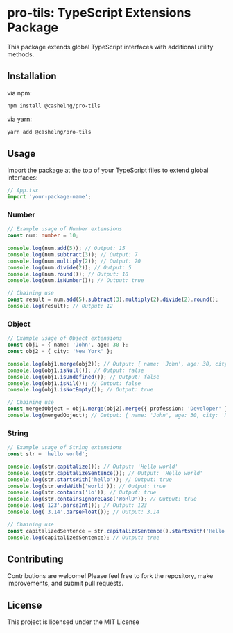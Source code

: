 # pro-tils: TypeScript Extensions Package

This package extends global TypeScript interfaces with additional utility methods.

## Installation

via npm:

```bash
npm install @cashelng/pro-tils
```

via yarn:

```bash
yarn add @cashelng/pro-tils
```

## Usage

Import the package at the top of your TypeScript files to extend global interfaces:

```typescript
// App.tsx
import 'your-package-name';
```

### Number

```typescript
// Example usage of Number extensions
const num: number = 10;

console.log(num.add(5)); // Output: 15
console.log(num.subtract(3)); // Output: 7
console.log(num.multiply(2)); // Output: 20
console.log(num.divide(2)); // Output: 5
console.log(num.round()); // Output: 10
console.log(num.isNumber()); // Output: true

// Chaining use
const result = num.add(5).subtract(3).multiply(2).divide(2).round();
console.log(result); // Output: 12
```

### Object

```typescript
// Example usage of Object extensions
const obj1 = { name: 'John', age: 30 };
const obj2 = { city: 'New York' };

console.log(obj1.merge(obj2)); // Output: { name: 'John', age: 30, city: 'New York' }
console.log(obj1.isNull()); // Output: false
console.log(obj1.isUndefined()); // Output: false
console.log(obj1.isNil()); // Output: false
console.log(obj1.isNotEmpty()); // Output: true

// Chaining use
const mergedObject = obj1.merge(obj2).merge({ profession: 'Developer' });
console.log(mergedObject); // Output: { name: 'John', age: 30, city: 'New York', profession: 'Developer' }
```

### String

```typescript
// Example usage of String extensions
const str = 'hello world';

console.log(str.capitalize()); // Output: 'Hello world'
console.log(str.capitalizeSentence()); // Output: 'Hello world'
console.log(str.startsWith('hello')); // Output: true
console.log(str.endsWith('world')); // Output: true
console.log(str.contains('lo')); // Output: true
console.log(str.containsIgnoreCase('WoRlD')); // Output: true
console.log('123'.parseInt()); // Output: 123
console.log('3.14'.parseFloat()); // Output: 3.14

// Chaining use
const capitalizedSentence = str.capitalizeSentence().startsWith('Hello');
console.log(capitalizedSentence); // Output: true
```

## Contributing

Contributions are welcome! Please feel free to fork the repository, make improvements, and submit pull requests.

## License

This project is licensed under the MIT License
